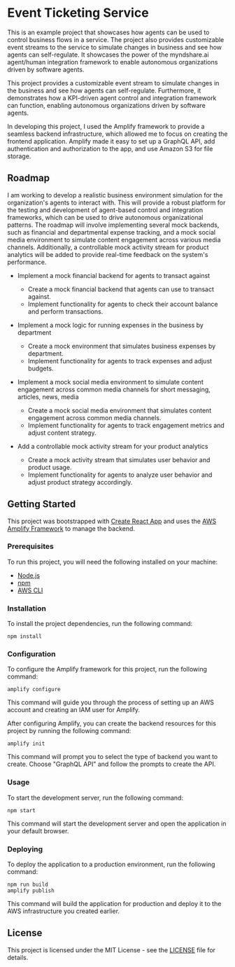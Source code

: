 # Event Ticketing Service

This is an example project that showcases how agents can be used to control business flows in a service. The project also provides customizable event streams to the service to simulate changes in business and see how agents can self-regulate. It showcases the power of the myndshare.ai agent/human integration framework to enable autonomous organizations driven by software agents. 

This project provides a customizable event stream to simulate changes in the business and see how agents can self-regulate. Furthermore, it demonstrates how a KPI-driven agent control and integration framework can function, enabling autonomous organizations driven by software agents.

In developing this project, I used the Amplify framework to provide a seamless backend infrastructure, which allowed me to focus on creating the frontend application. Amplify made it easy to set up a GraphQL API, add authentication and authorization to the app, and use Amazon S3 for file storage.

## Roadmap

I am working to develop a realistic business environment simulation for the organization's agents to interact with. This will provide a robust platform for the testing and development of agent-based control and integration frameworks, which can be used to drive autonomous organizational patterns. The roadmap will involve implementing several mock backends, such as financial and departmental expense tracking, and a mock social media environment to simulate content engagement across various media channels. Additionally, a controllable mock activity stream for product analytics will be added to provide real-time feedback on the system's performance.

* Implement a mock financial backend for agents to transact against
  - Create a mock financial backend that agents can use to transact against.
  - Implement functionality for agents to check their account balance and perform transactions.

* Implement a mock logic for running expenses in the business by department
  - Create a mock environment that simulates business expenses by department.
  - Implement functionality for agents to track expenses and adjust budgets.

* Implement a mock social media environment to simulate content engagement across common media channels for short messaging, articles, news, media
  - Create a mock social media environment that simulates content engagement across common media channels.
  - Implement functionality for agents to track engagement metrics and adjust content strategy.

* Add a controllable mock activity stream for your product analytics
  - Create a mock activity stream that simulates user behavior and product usage.
  - Implement functionality for agents to analyze user behavior and adjust product strategy accordingly.

## Getting Started

This project was bootstrapped with [Create React App](https://github.com/facebook/create-react-app) and uses the [AWS Amplify Framework](https://aws-amplify.github.io/) to manage the backend.

### Prerequisites

To run this project, you will need the following installed on your machine:

- [Node.js](https://nodejs.org/en/)
- [npm](https://www.npmjs.com/get-npm)
- [AWS CLI](https://aws.amazon.com/cli/)

### Installation

To install the project dependencies, run the following command:

```
npm install
```

### Configuration

To configure the Amplify framework for this project, run the following command:

```
amplify configure
```

This command will guide you through the process of setting up an AWS account and creating an IAM user for Amplify.

After configuring Amplify, you can create the backend resources for this project by running the following command:

```
amplify init
```

This command will prompt you to select the type of backend you want to create. Choose "GraphQL API" and follow the prompts to create the API.

### Usage

To start the development server, run the following command:

```
npm start
```

This command will start the development server and open the application in your default browser.

### Deploying

To deploy the application to a production environment, run the following command:

```
npm run build
amplify publish
```

This command will build the application for production and deploy it to the AWS infrastructure you created earlier.

## License

This project is licensed under the MIT License - see the [LICENSE](LICENSE) file for details.